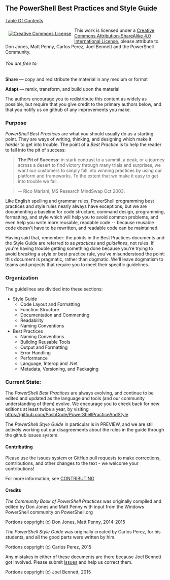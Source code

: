 ## The PowerShell Best Practices and Style Guide

[Table Of Contents](TableOfContents.md)

<p align="center"><a rel="license" href="http://creativecommons.org/licenses/by-sa/4.0/" style="display: inline-block; float: left; vertical-align: middle; margin: 10px;"><img alt="Creative Commons License" style="border-width:0" src="https://i.creativecommons.org/l/by-sa/4.0/88x31.png" /></a></p>

This work is licensed under a <a rel="license" href="http://creativecommons.org/licenses/by-sa/4.0/">Creative Commons Attribution-ShareAlike 4.0 International License</a>, please attribute to Don Jones, Matt Penny, Carlos Perez, Joel Bennett and the PowerShell Community.

###### You are free to:

**Share** — copy and redistribute the material in any medium or format

**Adapt** — remix, transform, and build upon the material 

The authors encourage you to redistribute this content as widely as possible, but require that you give credit to the primary authors below, and that you notify us on github of any improvements you make.

### Purpose

_PowerShell Best Practices_ are what you should usually do as a starting point. They are ways of writing, thinking, and designing which make it _harder_ to get into trouble. The point of a _Best Practice_ is to help the reader to fall into the pit of success:

> **The Pit of Success:** in stark contrast to a summit, a peak, or a journey across a desert to find victory through many trials and surprises, we want our customers to simply fall into winning practices by using our platform and frameworks.  To the extent that we make it easy to get into trouble we fail.

> -- Rico Mariani, MS Research MindSwap Oct 2003.

Like English spelling and grammar rules, PowerShell programming best practices and style rules nearly always have exceptions, but we are documenting a baseline for code structure, command design, programming, formatting, and style which will help you to avoid common problems, and even help you write more reusable, readable code -- because reusable code doesn't have to be rewritten, and readable code can be maintained.

Having said that, remember: the points in the Best Practices documents and the Style Guide are referred to as _practices_ and _guidelines_, not rules. If you're having trouble getting something done because you're trying to avoid _breaking_ a style or best practice rule, you've misunderstood the point: this document is pragmatic, rather than dogmatic. We'll leave dogmatism to teams and projects that require you to meet their specific guidelines.

### Organization

The guidelines are divided into these sections:

* Style Guide
  * Code Layout and Formatting
  * Function Structure
  * Documentation and Commenting
  * Readability
  * Naming Conventions
* Best Practices
  * Naming Conventions
  * Building Reusable Tools
  * Output and Formatting
  * Error Handling
  * Performance
  * Language, Interop and .Net
  * Metadata, Versioning, and Packaging

### Current State:

The *PowerShell Best Practices* are always evolving, and continue to be edited and updated as the language and tools (and our community understanding of them) evolve. We encourage you to check back for new editions at least twice a year, by visiting https://github.com/PoshCode/PowerShellPracticeAndStyle

The *PowerShell Style Guide* in particular is in PREVIEW, and we are still actively working out our disagreements about the rules in the guide through the github issues system.

#### Contributing

Please use the issues system or GitHub pull requests to make corrections, contributions, and other changes to the text - we welcome your contributions!

For more information, see [CONTRIBUTING](CONTRIBUTING.md)

#### Credits

_The Community Book of PowerShell Practices_ was originally compiled and edited by Don Jones and Matt Penny with input from the Windows PowerShell community on PowerShell.org

Portions copyright (c) Don Jones, Matt Penny, 2014-2015

_The PowerShell Style Guide_ was originally created by Carlos Perez, for his students, and all the good parts were written by him. 

Portions copyright (c) Carlos Perez, 2015

Any mistakes in either of these documents are there because Joel Bennett got involved. Please submit [issues](https://github.com/PoshCode/PowerShellPracticeAndStyle/issues) and help us correct them.

Portions copyright (c) Joel Bennett, 2015

